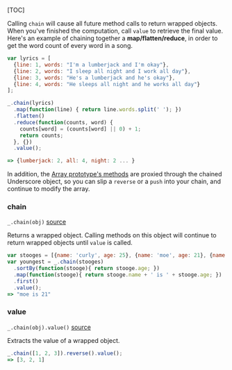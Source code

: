 [TOC]

Calling `chain` will cause all future method calls to return wrapped objects. When you've finished the computation, call `value` to retrieve the final value. Here's an example of chaining together a **map/flatten/reduce**, in order to get the word count of every word in a song.

```js
var lyrics = [
  {line: 1, words: "I'm a lumberjack and I'm okay"},
  {line: 2, words: "I sleep all night and I work all day"},
  {line: 3, words: "He's a lumberjack and he's okay"},
  {line: 4, words: "He sleeps all night and he works all day"}
];

_.chain(lyrics)
  .map(function(line) { return line.words.split(' '); })
  .flatten()
  .reduce(function(counts, word) {
    counts[word] = (counts[word] || 0) + 1;
    return counts;
  }, {})
  .value();

=> {lumberjack: 2, all: 4, night: 2 ... }
```

In addition, the [Array prototype's methods](https://developer.mozilla.org/en/JavaScript/Reference/Global_Objects/Array/prototype) are proxied through the chained Underscore object, so you can slip a `reverse` or a `push` into your chain, and continue to modify the array.

### chain

`_.chain(obj)` [source](https://underscorejs.org/docs/modules/chain.html)  

Returns a wrapped object. Calling methods on this object will continue to return wrapped objects until `value` is called.

```js
var stooges = [{name: 'curly', age: 25}, {name: 'moe', age: 21}, {name: 'larry', age: 23}];
var youngest = _.chain(stooges)
  .sortBy(function(stooge){ return stooge.age; })
  .map(function(stooge){ return stooge.name + ' is ' + stooge.age; })
  .first()
  .value();
=> "moe is 21"
```

### value

`_.chain(obj).value()` [source](https://underscorejs.org/docs/modules/underscore.html)  

Extracts the value of a wrapped object.

```js
_.chain([1, 2, 3]).reverse().value();
=> [3, 2, 1]
```
